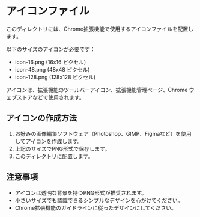 # アイコンファイル

このディレクトリには、Chrome拡張機能で使用するアイコンファイルを配置します。

以下のサイズのアイコンが必要です：

- icon-16.png (16x16 ピクセル)
- icon-48.png (48x48 ピクセル)
- icon-128.png (128x128 ピクセル)

アイコンは、拡張機能のツールバーアイコン、拡張機能管理ページ、Chrome ウェブストアなどで使用されます。

## アイコンの作成方法

1. お好みの画像編集ソフトウェア（Photoshop、GIMP、Figmaなど）を使用してアイコンを作成します。
2. 上記のサイズでPNG形式で保存します。
3. このディレクトリに配置します。

## 注意事項

- アイコンは透明な背景を持つPNG形式が推奨されます。
- 小さいサイズでも認識できるシンプルなデザインを心がけてください。
- Chrome拡張機能のガイドラインに従ったデザインにしてください。